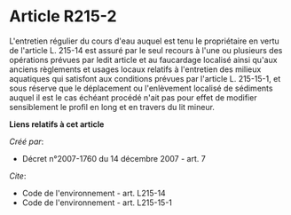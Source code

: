 # Article R215-2

L'entretien régulier du cours d'eau auquel est tenu le propriétaire en vertu de l'article L. 215-14 est assuré par le seul
recours à l'une ou plusieurs des opérations prévues par ledit article et au faucardage localisé ainsi qu'aux anciens
règlements et usages locaux relatifs à l'entretien des milieux aquatiques qui satisfont aux conditions prévues par l'article
L. 215-15-1, et sous réserve que le déplacement ou l'enlèvement localisé de sédiments auquel il est le cas échéant procédé
n'ait pas pour effet de modifier sensiblement le profil en long et en travers du lit mineur.

**Liens relatifs à cet article**

_Créé par_:

  - Décret n°2007-1760 du 14 décembre 2007 - art. 7

_Cite_:

  - Code de l'environnement - art. L215-14
  - Code de l'environnement - art. L215-15-1
